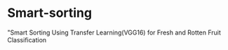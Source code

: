 # Smart-sorting
"Smart Sorting Using Transfer Learning(VGG16) for Fresh and Rotten Fruit Classification
